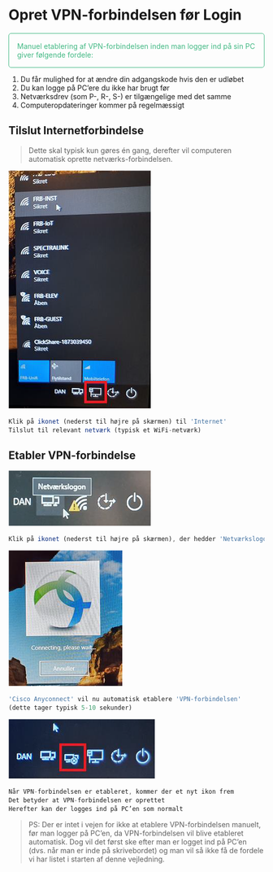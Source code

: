 # Opret VPN-forbindelsen før Login

<p style="color: #41B883; border: 1px solid #41B883; border-radius:5px; padding: 1rem;">Manuel etablering af VPN-forbindelsen inden man logger ind på sin PC giver følgende fordele:

1.	Du får mulighed for at ændre din adgangskode hvis den er udløbet
2.	Du kan logge på PC’ere du ikke har brugt før
3.	Netværksdrev (som P-, R-, S-) er tilgængelige med det samme
4.	Computeropdateringer kommer på regelmæssigt
</p>

## Tilslut Internetforbindelse

> Dette skal typisk kun gøres én gang, derefter vil computeren automatisk oprette netværks-forbindelsen.

![](vpn_logon1.png)
```js
Klik på ikonet (nederst til højre på skærmen) til 'Internet' 
Tilslut til relevant netværk (typisk et WiFi-netværk)
```

## Etabler VPN-forbindelse

![](vpn_logon2.png)
```js
Klik på ikonet (nederst til højre på skærmen), der hedder 'Netværkslogon'
```

![](vpn_logon3.png)
```js
'Cisco Anyconnect' vil nu automatisk etablere 'VPN-forbindelsen' 
(dette tager typisk 5-10 sekunder)
```

![](vpn_logon4.png)
```js
Når VPN-forbindelsen er etableret, kommer der et nyt ikon frem
Det betyder at VPN-forbindelsen er oprettet
Herefter kan der logges ind på PC’en som normalt
```

> PS:  Der er intet i vejen for ikke at etablere VPN-forbindelsen manuelt, før man logger på PC’en, da VPN-forbindelsen vil blive etableret automatisk.  Dog vil det først ske efter man er logget ind på PC’en (dvs. når man er inde på skrivebordet) og man vil så ikke få de fordele vi har listet i starten af denne vejledning. 


